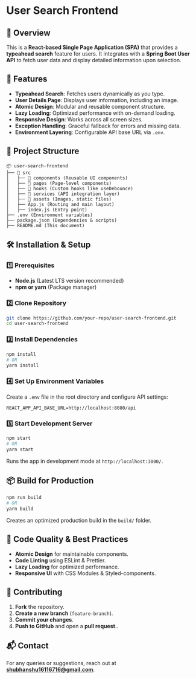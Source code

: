 # User Search Frontend

## 📌 Overview
This is a **React-based Single Page Application (SPA)** that provides a **typeahead search** feature for users. It integrates with a **Spring Boot User API** to fetch user data and display detailed information upon selection.

## 🚀 Features
- **Typeahead Search**: Fetches users dynamically as you type.
- **User Details Page**: Displays user information, including an image.
- **Atomic Design**: Modular and reusable component structure.
- **Lazy Loading**: Optimized performance with on-demand loading.
- **Responsive Design**: Works across all screen sizes.
- **Exception Handling**: Graceful fallback for errors and missing data.
- **Environment Layering**: Configurable API base URL via `.env`.

## 📁 Project Structure
```
📦 user-search-frontend
├── 📂 src
│   ├── 📂 components (Reusable UI components)
│   ├── 📂 pages (Page-level components)
│   ├── 📂 hooks (Custom hooks like useDebounce)
│   ├── 📂 services (API integration layer)
│   ├── 📂 assets (Images, static files)
│   ├── App.js (Routing and main layout)
│   ├── index.js (Entry point)
├── .env (Environment variables)
├── package.json (Dependencies & scripts)
├── README.md (This document)
```

## 🛠️ Installation & Setup
### **1️⃣ Prerequisites**
- **Node.js** (Latest LTS version recommended)
- **npm or yarn** (Package manager)

### **2️⃣ Clone Repository**
```sh
git clone https://github.com/your-repo/user-search-frontend.git
cd user-search-frontend
```

### **3️⃣ Install Dependencies**
```sh
npm install
# OR
yarn install
```

### **4️⃣ Set Up Environment Variables**
Create a `.env` file in the root directory and configure API settings:
```
REACT_APP_API_BASE_URL=http://localhost:8080/api
```

### **5️⃣ Start Development Server**
```sh
npm start
# OR
yarn start
```
Runs the app in development mode at `http://localhost:3000/`.

## 📦 Build for Production
```sh
npm run build
# OR
yarn build
```
Creates an optimized production build in the `build/` folder.

## 🎨 Code Quality & Best Practices
- **Atomic Design** for maintainable components.
- **Code Linting** using ESLint & Prettier.
- **Lazy Loading** for optimized performance.
- **Responsive UI** with CSS Modules & Styled-components.

## 🤝 Contributing
1. **Fork** the repository.
2. **Create a new branch** (`feature-branch`).
3. **Commit your changes**.
4. **Push to GitHub** and open a **pull request**..

## 📬 Contact
For any queries or suggestions, reach out at **shubhanshu16116716@gmail.com**.


